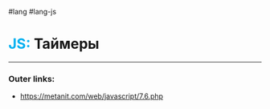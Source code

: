 #lang #lang-js
# <font color="#00b0f0">JS:</font> Таймеры
---
### Outer links:
- https://metanit.com/web/javascript/7.6.php
